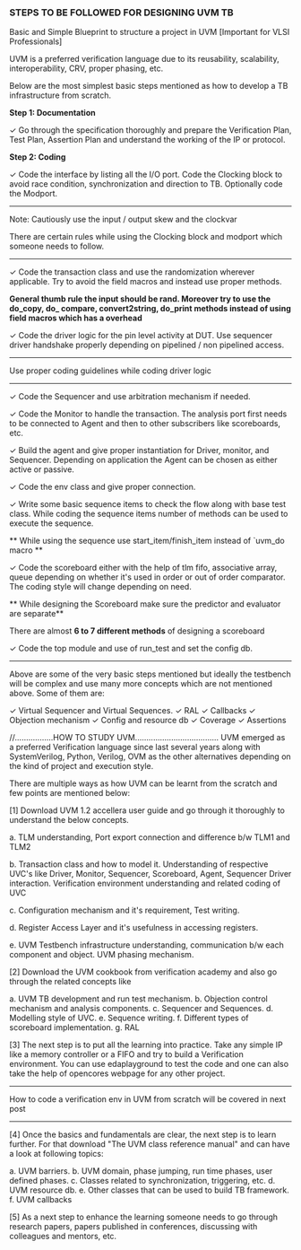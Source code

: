 ### STEPS TO BE FOLLOWED FOR DESIGNING UVM TB

Basic and Simple Blueprint to structure a project in UVM [Important for VLSI Professionals]

UVM is a preferred verification language due to its reusability, scalability, interoperability, CRV, proper phasing, etc.

Below are the most simplest basic steps mentioned as how to develop a TB infrastructure from scratch.

**Step 1: Documentation**

✓ Go through the specification thoroughly and prepare the Verification Plan, Test Plan, Assertion Plan and understand the working of the IP or protocol.

**Step 2: Coding**

✓ Code the interface by listing all the I/O port. Code the Clocking block to avoid race condition, synchronization and direction to TB. Optionally code the Modport.

---

Note: Cautiously use the input / output skew and the clockvar

There are certain rules while using the Clocking block and modport which someone needs to follow.

---

✓ Code the transaction class and use the randomization wherever applicable. Try to avoid the field macros and instead use proper methods.

**General thumb rule the input should be rand.
Moreover try to use the do_copy, do_ compare, convert2string, do_print methods instead of using field macros which has a overhead**

✓ Code the driver logic for the pin level activity at DUT. Use sequencer driver handshake properly depending on pipelined / non pipelined access.

---

Use proper coding guidelines while coding driver logic

---

✓ Code the Sequencer and use arbitration mechanism if needed.

✓ Code the Monitor to handle the transaction. The analysis port first needs to be connected to Agent and then to other subscribers like scoreboards, etc.

✓ Build the agent and give proper instantiation for Driver, monitor, and Sequencer. Depending on application the Agent can be chosen as either active or passive.

✓ Code the env class and give proper connection.

✓ Write some basic sequence items to check the flow along with base test class. While coding the sequence items number of methods can be used to execute the sequence.

** While using the sequence use start_item/finish_item instead of `uvm_do macro **

✓ Code the scoreboard either with the help of tlm fifo, associative array, queue depending on whether it's used in order or out of order comparator. The coding style will change depending on need.

** While designing the Scoreboard make sure the predictor and evaluator are separate**

There are almost **6 to 7 different methods** of designing a scoreboard

✓ Code the top module and use of run_test and set the config db.

---

Above are some of the very basic steps mentioned but ideally the testbench will be complex and use many more concepts which are not mentioned above. Some of them are:

✓ Virtual Sequencer and Virtual Sequences.
✓ RAL
✓ Callbacks
✓ Objection mechanism
✓ Config and resource db
✓ Coverage
✓ Assertions




//.................HOW TO STUDY UVM.....................................
UVM emerged as a preferred Verification language since last several years along with SystemVerilog, Python, Verilog, OVM as the other alternatives depending on the kind of project and execution style.

There are multiple ways as how UVM can be learnt from the scratch and few points are mentioned below:

[1] Download UVM 1.2 accellera user guide and go through it thoroughly to understand the below concepts.

a. TLM understanding, Port export connection and difference b/w TLM1 and TLM2

b. Transaction class and how to model it. Understanding of respective UVC's like Driver, Monitor, Sequencer, Scoreboard, Agent, Sequencer Driver interaction. Verification environment understanding and related coding of UVC

c. Configuration mechanism and it's requirement, Test writing.

d. Register Access Layer and it's usefulness in accessing registers.

e. UVM Testbench infrastructure understanding, communication b/w each component and object. UVM phasing mechanism.

[2] Download the UVM cookbook from verification academy and also go through the related concepts like

a. UVM TB development and run test mechanism.
b. Objection control mechanism and analysis components.
c. Sequencer and Sequences.
d. Modelling style of UVC.
e. Sequence writing.
f. Different types of scoreboard implementation.
g. RAL

[3] The next step is to put all the learning into practice. Take any simple IP like a memory controller or a FIFO and try to build a Verification environment. You can use edaplayground to test the code and one can also take the help of opencores webpage for any other project.

***
How to code a verification env in UVM from scratch will be covered in next post

****

[4] Once the basics and fundamentals are clear, the next step is to learn further. For that download "The UVM class reference manual" and can have a look at following topics:

a. UVM barriers.
b. UVM domain, phase jumping, run time phases, user defined phases.
c. Classes related to synchronization, triggering, etc.
d. UVM resource db.
e. Other classes that can be used to build TB framework.
f. UVM callbacks

[5] As a next step to enhance the learning someone needs to go through research papers, papers published in conferences, discussing with colleagues and mentors, etc.
